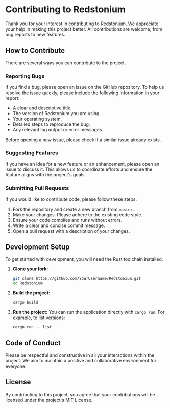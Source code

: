 # Contributing to Redstonium

Thank you for your interest in contributing to Redstonium. We appreciate your help in making this project better. All contributions are welcome, from bug reports to new features.

## How to Contribute

There are several ways you can contribute to the project.

### Reporting Bugs

If you find a bug, please open an issue on the GitHub repository. To help us resolve the issue quickly, please include the following information in your report:

- A clear and descriptive title.
- The version of Redstonium you are using.
- Your operating system.
- Detailed steps to reproduce the bug.
- Any relevant log output or error messages.

Before opening a new issue, please check if a similar issue already exists.

### Suggesting Features

If you have an idea for a new feature or an enhancement, please open an issue to discuss it. This allows us to coordinate efforts and ensure the feature aligns with the project's goals.

### Submitting Pull Requests

If you would like to contribute code, please follow these steps:

1.  Fork the repository and create a new branch from `master`.
2.  Make your changes. Please adhere to the existing code style.
3.  Ensure your code compiles and runs without errors.
4.  Write a clear and concise commit message.
5.  Open a pull request with a description of your changes.

## Development Setup

To get started with development, you will need the Rust toolchain installed.

1.  **Clone your fork:**
    ```sh
    git clone https://github.com/YourUsername/Redstonium.git
    cd Redstonium
    ```

2.  **Build the project:**
    ```sh
    cargo build
    ```

3.  **Run the project:**
    You can run the application directly with `cargo run`. For example, to list versions:
    ```sh
    cargo run -- list
    ```

## Code of Conduct

Please be respectful and constructive in all your interactions within the project. We aim to maintain a positive and collaborative environment for everyone.

## License

By contributing to this project, you agree that your contributions will be licensed under the project's MIT License.